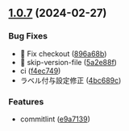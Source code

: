 ## [1.0.7](https://github.com/ucan-lab/sample-repository/compare/v1.0.6...v1.0.7) (2024-02-27)


### Bug Fixes

* 🐛 Fix checkout ([896a68b](https://github.com/ucan-lab/sample-repository/commit/896a68b9c90bb20023228d29e4b9811004991f48))
* 🐛 skip-version-file ([5a2e88f](https://github.com/ucan-lab/sample-repository/commit/5a2e88f60c904d925165e4ee289addd131e625ed))
* ci ([f4ec749](https://github.com/ucan-lab/sample-repository/commit/f4ec74964b607a5fc6ce0fb4d0177c999426063b))
* ラベル付与設定修正 ([4bc689c](https://github.com/ucan-lab/sample-repository/commit/4bc689c0ff34fc81a0b46377f8045c6e156caaa6))


### Features

* commitlint ([e9a7139](https://github.com/ucan-lab/sample-repository/commit/e9a71394cb08f594f1d887562b2dc259b6d5069e))



